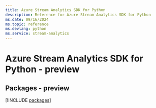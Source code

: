 ```yaml
---
title: Azure Stream Analytics SDK for Python
description: Reference for Azure Stream Analytics SDK for Python
ms.date: 09/16/2024
ms.topic: reference
ms.devlang: python
ms.service: stream-analytics
---
```

# Azure Stream Analytics SDK for Python - preview
## Packages - preview
[!INCLUDE [packages](stream-analytics-index.md)]